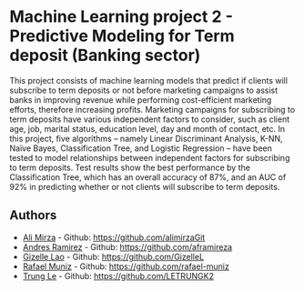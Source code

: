 # Machine Learning project 2 - Predictive Modeling for Term deposit (Banking sector) 

This project consists of machine learning models that predict if clients will subscribe to term deposits or not before marketing campaigns to assist banks in improving revenue while performing cost-efficient marketing efforts, therefore increasing profits. Marketing campaigns for subscribing to term deposits have various independent factors to consider, such as client age, job, marital status, education level, day and month of contact, etc. In this project, five algorithms – namely Linear Discriminant Analysis, K-NN, Naïve Bayes, Classification Tree, and Logistic Regression – have been tested to model relationships between independent factors for subscribing to term deposits. Test results show the best performance by the Classification Tree, which has an overall accuracy of 87%, and an AUC of 92% in predicting whether or not clients will subscribe to term deposits.


## Authors

- [Ali Mirza](https://www.linkedin.com/in/m-ali-mirza) - Github: https://github.com/alimirzaGit
- [Andres Ramirez](https://www.linkedin.com/in/andr%C3%A9s-ram%C3%ADrez) - Github: https://github.com/aframireza
- [Gizelle Lao](https://www.linkedin.com/in/gizellelao) - Github: https://github.com/GizelleL
- [Rafael Muniz](https://www.linkedin.com/in/rafaelfma) - Github: https://github.com/rafael-muniz
- [Trung Le](https://www.linkedin.com/in/trung-le-analyst) - Github: https://github.com/LETRUNGK2
